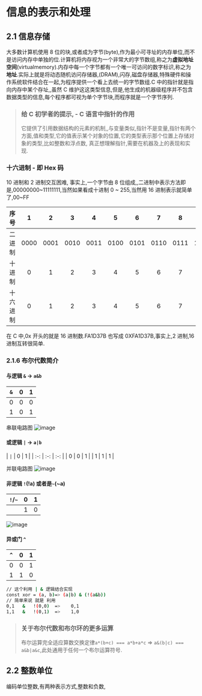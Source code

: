 # 信息的表示和处理

## 2.1 信息存储

大多数计算机使用 8 位的块,或者成为字节(byte),作为最小可寻址的内存单位,而不是访问内存中单独的位.计算机将内存视为一个非常大的字节数组,称之为**虚拟地址空间**(virtualmemory).内存中每一个字节都有一个唯一可访问的数字标识,称之为**地址**.实际上就是将动态随机访问存储器,(DRAM),闪存,磁盘存储器,特殊硬件和操作系统软件结合在一起,为程序提供一个看上去统一的字节数组.C 中的指针就是指向内存中某个存址,,虽然 C 维护这这类型信息,但是,他生成的机器级程序并不包含数据类型的信息,每个程序都可视为单个字节块,而程序就是一个字节序列.

> ### 给 C 初学者的提示, - C 语言中指针的作用
>
> 它提供了引用数据结构的元素的机制,,与变量类似,指针不是变量,指针有两个方面,值和类型,它的值表示某个对象的位置,它的类型表示那个位置上存储对象的类型,比如整数和浮点数,
> 真正想理解指针,需要在机器及上的表现和实现.

### 十六进制 - 即 Hex 码

10 进制和 2 进制交互困难, 事实上,一个字节由 8 位组成,,二进制中表示方法即是,00000000~11111111,当然如果看成十进制 0 ~ 255,当然用 16 进制表示就简单了,00~FF

|   序号   |  1   |  2   |  3   |  4   |  5   |  6   |  7   |  8   |  9   |  10  |  11  |  12  |  13  |  14  |  15  |  16  |
| :------: | :--: | :--: | :--: | :--: | :--: | :--: | :--: | :--: | :--: | :--: | :--: | :--: | :--: | :--: | :--: | :--: |
|  二进制  | 0000 | 0001 | 0010 | 0011 | 0100 | 0101 | 0110 | 0111 | 1000 | 1001 | 1010 | 1011 | 1100 | 1101 | 1110 | 1111 |
|  十进制  |  0   |  1   |  2   |  3   |  4   |  5   |  6   |  7   |  8   |  9   |  10  |  11  |  12  |  13  |  14  |  15  |
| 十六进制 |  0   |  1   |  2   |  3   |  4   |  5   |  6   |  7   |  8   |  9   |  A   |  B   |  C   |  D   |  E   |  F   |

在 C 中,0x 开头的就是 16 进制数.FA1D37B 也写成 0XFA1D37B,事实上,2 进制,16 进制互转很简单.

### 2.1.6 布尔代数简介

#### 与逻辑 `&` -> `a&b`

| `&` |  0  |  1  |
| :-: | :-: | :-: |
|  0  |  0  |  0  |
|  1  |  0  |  1  |

串联电路图
![image](https://user-images.githubusercontent.com/14355994/51456318-267d1480-1d88-11e9-85e7-96a0dcbf8191.png)

#### 或逻辑 `|` -> `a|b`

| `|` |  0  |  1  |
| :-: | :-: | :-: |
|  0  |  0  |  1  |
|  1  |  1  |  1  |

并联电路图
![image](https://user-images.githubusercontent.com/14355994/51456453-ab682e00-1d88-11e9-9e46-bbce61d244b7.png)

#### 非逻辑 `!`(!a) 或者是`~`(~a)

| `!`/`~` |  0  |  1  |
| :-----: | :-: | :-: |
|         |  1  |  0  |

![image](https://user-images.githubusercontent.com/14355994/51456774-e1f27880-1d89-11e9-9164-cbc938691e4b.png)

#### 异或门 `^`

| `^` |  0  |  1  |
| :-: | :-: | :-: |
|  0  |  0  |  1  |
|  1  |  1  |  0  |

```bash
// 这个利用 | & 逻辑结合实现
const xor = (a, b)=> (a|b) & (!(a&b))
// 简单来说 就是 利用
0,1   &   !(0,0)  =>    0,1
1,1   &   !(0,1)  =>    1,0
```

> ### 关于布尔代数和布尔环的更多运算
>
> 布尔运算完全适应算数交换定律`a*(b+c) === a*b+a*c` => `a&(b|c) === a&b|a&c`,此处通用于任何一个布尔运算符号.

## 2.2 整数单位

编码单位整数,有两种表示方式,整数和负数,